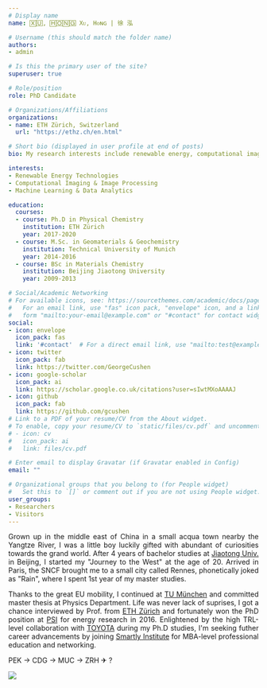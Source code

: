 ```yaml
---
# Display name
name: 🅇🅄, 🄷🄾🄽🄶 Xᴜ, Hᴏɴɢ | 徐 泓

# Username (this should match the folder name)
authors:
- admin

# Is this the primary user of the site?
superuser: true

# Role/position
role: PhD Candidate    

# Organizations/Affiliations
organizations:
- name: ETH Zürich, Switzerland
  url: "https://ethz.ch/en.html"

# Short bio (displayed in user profile at end of posts)
bio: My research interests include renewable energy, computational imaging and big data analytics.

interests:
- Renewable Energy Technologies
- Computational Imaging & Image Processing
- Machine Learning & Data Analytics

education:
  courses:
  - course: Ph.D in Physical Chemistry
    institution: ETH Zürich
    year: 2017-2020
  - course: M.Sc. in Geomaterials & Geochemistry
    institution: Technical University of Munich
    year: 2014-2016
  - course: BSc in Materials Chemistry
    institution: Beijing Jiaotong University
    year: 2009-2013

# Social/Academic Networking
# For available icons, see: https://sourcethemes.com/academic/docs/page-builder/#icons
#   For an email link, use "fas" icon pack, "envelope" icon, and a link in the
#   form "mailto:your-email@example.com" or "#contact" for contact widget.
social:
- icon: envelope
  icon_pack: fas
  link: '#contact'  # For a direct email link, use "mailto:test@example.org".
- icon: twitter
  icon_pack: fab
  link: https://twitter.com/GeorgeCushen
- icon: google-scholar
  icon_pack: ai
  link: https://scholar.google.co.uk/citations?user=sIwtMXoAAAAJ
- icon: github
  icon_pack: fab
  link: https://github.com/gcushen
# Link to a PDF of your resume/CV from the About widget.
# To enable, copy your resume/CV to `static/files/cv.pdf` and uncomment the lines below.
# - icon: cv
#   icon_pack: ai
#   link: files/cv.pdf

# Enter email to display Gravatar (if Gravatar enabled in Config)
email: ""

# Organizational groups that you belong to (for People widget)
#   Set this to `[]` or comment out if you are not using People widget.
user_groups:
- Researchers
- Visitors
---
```

<p  align="justify">Grown up in the middle east of China in a small acqua town nearby the Yangtze River, I was a little boy luckily gifted with abundant of curiosities towards the grand world. After 4 years of bachelor studies at <a href="http://en.bjtu.edu.cn/" target="_blank">Jiaotong Univ.</a> in Beijing, I started my "Journey to the West" at the age of 20. Arrived in Paris, the SNCF brought me to a small city called Rennes, phonetically joked as "Rain", where I spent 1st year of my master studies. </p>

<p  align="justify">Thanks to the great EU mobility, I continued at <a href="https://www.tum.de/en/" target="_blank">TU München</a> and committed master thesis at Physics Department. Life was never lack of suprises, I got a chance interviewed by Prof. from <a href="https://ethz.ch/en.html" target="_blank">ETH Zürich</a> and fortunately won the PhD position at <a href="https://www.psi.ch/en" target="_blank">PSI</a> for energy research in 2016. Enlightened by the high TRL-level collaboration with <a href="https://www.toyota-europe.com/" target="_blank">TOYOTA</a> during my Ph.D studies, I'm seeking futher career advancements by joining <a href="https://smart.ly/the-free-mba/curriculum" target="_blank">Smartly Institute</a> for MBA-level professional education and networking.</p> 

PEK -> CDG -> MUC -> ZRH ✈ ?

<a href="https://info.flagcounter.com/D897"><img src="https://s01.flagcounter.com/count/D897/bg_F7F7F7/txt_404040/border_F7F7F7/columns_8/maxflags_16/viewers_3/labels_0/pageviews_1/flags_0/percent_0/" border="0" align="middle"></a>
